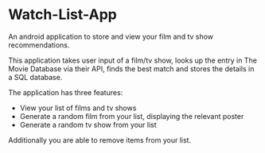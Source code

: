 # Watch-List-App
An android application to store and view your film and tv show recommendations.

This application takes user input of a film/tv show, looks up the entry in The Movie Database via their API, finds the best match and stores the details in a SQL database.

The application has three features:
  
  - View your list of films and tv shows
  - Generate a random film from your list, displaying the relevant poster
  - Generate a random tv show from your list

Additionally you are able to remove items from your list. 


